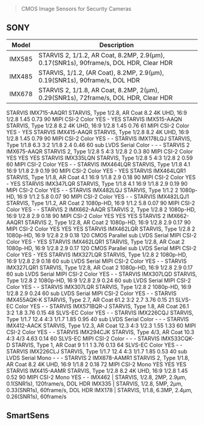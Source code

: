 > CMOS Image Sensors for Security Cameras

## SONY

Model | Description
--- | ---
IMX585 | STARVIS 2, 1/1.2, AR Coat, 8.2MP, 2.9(μm), 0.17(SNR1s), 90frame/s, DOL HDR, Clear HDR
IMX485 | STARVIS, 1/1.2, (AR Coat), 8.2MP, 2.9(μm), 0.19(SNR1s), 90frame/s, DOL HDR
IMX678 | STARVIS 2, 1/1.8, AR Coat, 8.2MP, 2(μm), 0.29(SNR1s), 72frame/s, DOL HDR, Clear HDR
STARVIS	IMX715-AAQR1		STARVIS, Type 1/2.8, AR Coat	8.2	4K UHD, 16:9	1/2.8	1.45	0.73	90	MIPI CSI-2	Color	YES	-	YES
STARVIS	IMX515-AAQN		STARVIS, Type 1/2.8	8.2	4K UHD, 16:9	1/2.8	1.45	0.76	61	MIPI CSI-2	Color	YES	-	YES
STARVIS	IMX415-AAQR		STARVIS, Type 1/2.8	8.2	4K UHD, 16:9	1/2.8	1.45	0.79	90	MIPI CSI-2	Color	YES	-	-
STARVIS	IMX178LQJ		STARVIS, Type 1/1.8	6.3	3:2	1/1.8	2.4	0.46	60	sub LVDS Serial	Color	-	-	-
STARVIS 2	IMX675-AAQR		STARVIS 2, Type 1/2.8	5	4:3	1/2.8	2	0.3	80	MIPI CSI-2	Color	YES	YES	YES
STARVIS	IMX335LQN		STARVIS, Type 1/2.8	5	4:3	1/2.8	2	0.59	60	MIPI CSI-2	Color	YES	-	-
STARVIS	IMX464LQR		STARVIS, Type 1/1.8	4.1	16:9	1/1.8	2.9	0.19	90	MIPI CSI-2	Color	YES	-	YES
STARVIS	IMX464LQR1		STARVIS, Type 1/1.8, AR Coat	4.1	16:9	1/1.8	2.9	0.18	90	MIPI CSI-2	Color	YES	-	YES
STARVIS	IMX347LQR		STARVIS, Type 1/1.8	4.1	16:9	1/1.8	2.9	0.19	90	MIPI CSI-2	Color	YES	-	-
STARVIS	IMX482LQJ		STARVIS, Type 1/1.2	2	1080p-HD, 16:9	1/1.2	5.8	0.07	90	MIPI CSI-2	Color	YES	-	-
STARVIS	IMX482LQJ1		STARVIS, Type 1/1.2, AR Coat	2	1080p-HD, 16:9	1/1.2	5.8	0.07	90	MIPI CSI-2	Color	YES	-	-
STARVIS 2	IMX662-AAQR		STARVIS 2, Type 1/2.8	2	1080p-HD, 16:9	1/2.8	2.9	0.18	90	MIPI CSI-2	Color	YES	YES	YES
STARVIS 2	IMX662-AAQR1		STARVIS 2, Type 1/2.8, AR Coat	2	1080p-HD, 16:9	1/2.8	2.9	0.17	90	MIPI CSI-2	Color	YES	YES	YES
STARVIS	IMX462LQR		STARVIS, Type 1/2.8	2	1080p-HD, 16:9	1/2.8	2.9	0.18	120	CMOS Parallel
sub LVDS Serial
MIPI CSI-2	Color	YES	-	YES
STARVIS	IMX462LQR1		STARVIS, Type 1/2.8, AR Coat	2	1080p-HD, 16:9	1/2.8	2.9	0.17	120	CMOS Parallel
sub LVDS Serial
MIPI CSI-2	Color	YES	-	YES
STARVIS	IMX327LQR		STARVIS, Type 1/2.8	2	1080p-HD, 16:9	1/2.8	2.9	0.18	60	sub LVDS Serial
MIPI CSI-2	Color	YES	-	-
STARVIS	IMX327LQR1		STARVIS, Type 1/2.8, AR Coat	2	1080p-HD, 16:9	1/2.8	2.9	0.17	60	sub LVDS Serial
MIPI CSI-2	Color	YES	-	-
STARVIS	IMX307LQD		STARVIS, Type 1/2.8	2	1080p-HD, 16:9	1/2.8	2.9	0.24	60	sub LVDS Serial
MIPI CSI-2	Color	YES	-	-
STARVIS	IMX307LQR		STARVIS, Type 1/2.8	2	1080p-HD, 16:9	1/2.8	2.9	0.24	60	sub LVDS Serial
MIPI CSI-2	Color	YES	-	-
STARVIS	IMX455AQK-K		STARVIS, Type 2.7, AR Coat	61.2	3:2	2.7	3.76	0.15	21	SLVS-EC	Color	YES	-	-
STARVIS	IMX571BQR-J		STARVIS, Type 1.8, AR Coat	26.1	3:2	1.8	3.76	0.15	48	SLVS-EC	Color	YES	-	-
STARVIS	IMX226CQJ		STARVIS, Type 1/1.7	12.4	4:3	1/1.7	1.85	0.95	40	sub LVDS Serial	Color	-	-	-
STARVIS	IMX412-AACK		STARVIS, Type 1/2.3, AR Coat	12.3	4:3	1/2.3	1.55	1.33	60	MIPI CSI-2	Color	YES	-	-
STARVIS	IMX294CJK		STARVIS, Type 4/3, AR Coat	10.3	4:3	4/3	4.63	0.14	60	SLVS-EC
MIPI CSI-2	Color	-	-	-
STARVIS	IMX533CQK-D		STARVIS, Type 1, AR Coat	9	1:1	1	3.76	0.13	64	SLVS-EC	Color	YES	-	-
STARVIS	IMX226CLJ		STARVIS, Type 1/1.7	12.4	4:3	1/1.7	1.85	0.53	40	sub LVDS Serial	Mono	-	-	-
STARVIS 2	IMX678-AAMR1		STARVIS 2, Type 1/1.8, AR Coat	8.2	4K UHD, 16:9	1/1.8	2	0.18	72	MIPI CSI-2	Mono	YES	YES	YES
STARVIS	IMX415-AAMR		STARVIS, Type 1/2.8	8.2	4K UHD, 16:9	1/2.8	1.45	0.52	90	MIPI CSI-2	Mono	YES	-	-
IMX462 | STARVIS, 1/2.8, 2MP, 2.9μm, 0.1(SNR1s), 120frame/s, DOL HDR
IMX335 | STARVIS, 1/2.8, 5MP, 2μm, 0.33(SNR1s), 60frame/s, DOL HDR
IMX178 | STARVIS, 1/1.8, 6.3MP, 2.4μm, 0.26(SNR1s), 60frame/s


## SmartSens